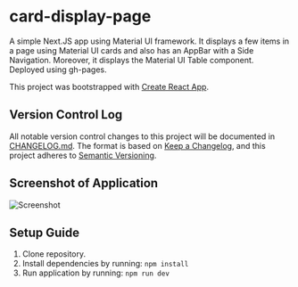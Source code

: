 # card-display-page
A simple Next.JS app using Material UI framework. It displays a few items in a page using Material UI cards and also has an AppBar with a Side Navigation. Moreover, it displays the Material UI Table component. Deployed using gh-pages.

This project was bootstrapped with [Create React App](https://github.com/facebook/create-react-app).

## Version Control Log
All notable version control changes to this project will be documented in [CHANGELOG.md](https://github.com/aficat/vidtube/blob/master/CHANGELOG.md).
The format is based on [Keep a Changelog](https://keepachangelog.com/en/1.0.0/),
and this project adheres to [Semantic Versioning](https://semver.org/spec/v2.0.0.html).

## Screenshot of Application

![Screenshot](https://i.pinimg.com/originals/b7/b2/35/b7b235146d4ca5fb76026453e95ad2b6.png)

## Setup Guide
1. Clone repository.
2. Install dependencies by running: `npm install`
3. Run application by running: `npm run dev`
